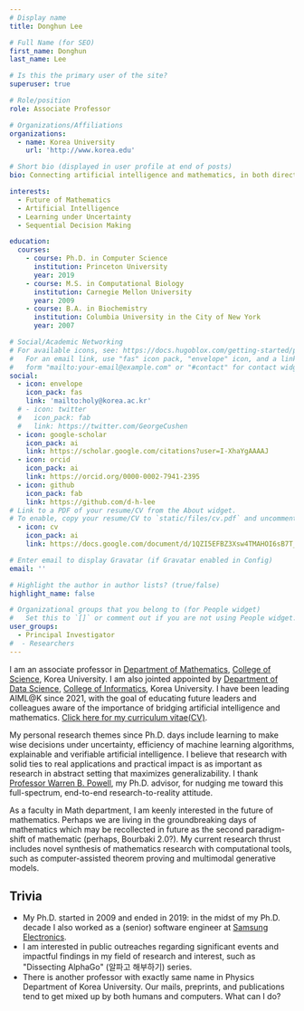 ```yaml
---
# Display name
title: Donghun Lee

# Full Name (for SEO)
first_name: Donghun
last_name: Lee

# Is this the primary user of the site?
superuser: true

# Role/position
role: Associate Professor

# Organizations/Affiliations
organizations:
  - name: Korea University
    url: 'http://www.korea.edu'

# Short bio (displayed in user profile at end of posts)
bio: Connecting artificial intelligence and mathematics, in both directions.

interests:
  - Future of Mathematics
  - Artificial Intelligence
  - Learning under Uncertainty
  - Sequential Decision Making

education:
  courses:
    - course: Ph.D. in Computer Science
      institution: Princeton University
      year: 2019
    - course: M.S. in Computational Biology
      institution: Carnegie Mellon University
      year: 2009
    - course: B.A. in Biochemistry
      institution: Columbia University in the City of New York
      year: 2007

# Social/Academic Networking
# For available icons, see: https://docs.hugoblox.com/getting-started/page-builder/#icons
#   For an email link, use "fas" icon pack, "envelope" icon, and a link in the
#   form "mailto:your-email@example.com" or "#contact" for contact widget.
social:
  - icon: envelope
    icon_pack: fas
    link: 'mailto:holy@korea.ac.kr'
  # - icon: twitter
  #   icon_pack: fab
  #   link: https://twitter.com/GeorgeCushen
  - icon: google-scholar
    icon_pack: ai
    link: https://scholar.google.com/citations?user=I-XhaYgAAAAJ
  - icon: orcid
    icon_pack: ai
    link: https://orcid.org/0000-0002-7941-2395
  - icon: github
    icon_pack: fab
    link: https://github.com/d-h-lee
# Link to a PDF of your resume/CV from the About widget.
# To enable, copy your resume/CV to `static/files/cv.pdf` and uncomment the lines below.
  - icon: cv
    icon_pack: ai
    link: https://docs.google.com/document/d/1QZI5EFBZ3Xsw4TMAHOI6sB7T_JsBC7y4UUIAGhU-sXo/edit?usp=sharing

# Enter email to display Gravatar (if Gravatar enabled in Config)
email: ''

# Highlight the author in author lists? (true/false)
highlight_name: false

# Organizational groups that you belong to (for People widget)
#   Set this to `[]` or comment out if you are not using People widget.
user_groups:
  - Principal Investigator
#  - Researchers
---
```


<!-- 짧은 자기소개 -->
I am an associate professor in [Department of Mathematics](https://math.korea.ac.kr/), [College of Science](https://science.korea.ac.kr/science/index.do), Korea University. 
I am also jointed appointed by [Department of Data Science](https://datascience.korea.ac.kr/ds/index.do), [College of Informatics](https://info.korea.ac.kr/info/index.do), Korea University.
I have been leading AIML@K since 2021, with the goal of educating future leaders and colleagues aware of the importance of bridging artificial intelligence and mathematics.
[Click here for my curriculum vitae(CV)](https://docs.google.com/document/d/1QZI5EFBZ3Xsw4TMAHOI6sB7T_JsBC7y4UUIAGhU-sXo/edit?usp=sharing).

<!-- 연구분야/주제 관심사 소개 -->
My personal research themes since Ph.D. days include learning to make wise decisions under uncertainty, efficiency of machine learning algorithms, explainable and verifiable artificial intelligence. 
I believe that research with solid ties to real applications and practical impact is as important as research in abstract setting that maximizes generalizability. 
I thank [Professor Warren B. Powell](https://castle.princeton.edu/people/), my Ph.D. advisor, for nudging me toward this full-spectrum, end-to-end research-to-reality attitude. 

As a faculty in Math department, I am keenly interested in the future of mathematics. 
Perhaps we are living in the groundbreaking days of mathematics which may be recollected in future as the second paradigm-shift of mathematic (perhaps, Bourbaki 2.0?).
My current research thrust includes novel synthesis of mathematics research with computational tools, such as computer-assisted theorem proving and multimodal generative models.

<!-- 그 외의 것/trivia -->
## Trivia
- My Ph.D. started in 2009 and ended in 2019: in the midst of my Ph.D. decade I also worked as a (senior) software engineer at [Samsung Electronics](https://semiconductor.samsung.com/about-us/business-area/memory/).
- I am interested in public outreaches regarding significant events and impactful findings in my field of research and interest, such as "Dissecting AlphaGo" (알파고 해부하기) series. 
- There is another professor with exactly same name in Physics Department of Korea University. Our mails, preprints, and publications tend to get mixed up by both humans and computers. What can I do?